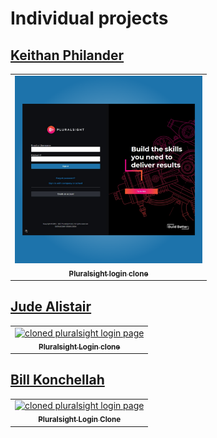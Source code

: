 # Individual projects

## [Keithan Philander](https://github.com/KeithanPhilander)

<table>
  <tr>
    <td align="center"><a href="https://github.com/KeithanPhilander/pluralsight-login-clone"><img src="https://raw.githubusercontent.com/KeithanPhilander/pluralsight-login-clone/main/design/design5.png?v=4?s=100" width="300px;" alt="pluralsight login clone"/><br /><sub><b>Pluralsight login clone</b></sub></a><br /></td>
  </tr>
</table>

<!-- <table>
  <tr>
    <td align="center"><a href="add-link-here"><img src="https://user-images.githubusercontent.com/45185388/130367237-173da632-2f98-4fd0-9eb4-4ea28cda9b81.png?v=4?s=100" width="300px;" alt="add-alt-text"/><br /><sub><b>Add your GADS project</b></sub></a><br /></td>
   </tr>
</table> -->

## [Jude Alistair](https://github.com/AJ-Stiles)

<table>
  <tr>
    <td align="center"><a href="https://aj-stiles.github.io/Pluralsight-Clone/"><img src="https://user-images.githubusercontent.com/86663712/131531614-8936d027-8b79-404c-8084-35cbd7e0cd59.jpg?v=4?s=100" width="300px;" alt="cloned pluralsight login page"/><br /><sub><b>Pluralsight Login clone</b></sub></a><br /></td>
  </tr>
</table>

## [Bill Konchellah](https://github.com/k-man-null)

<table>
  <tr>
    <td align="center"><a href="https://github.com/k-man-null/PluralSightClone"><img src="https://user-images.githubusercontent.com/74916504/132679441-c034e13d-9dc8-494c-8659-01d930759a7e.png" width="300px;" alt="cloned pluralsight login page"/><br /><sub><b>Pluralsight Login Clone</b></sub></a><br /></td>
  </tr>
</table>
